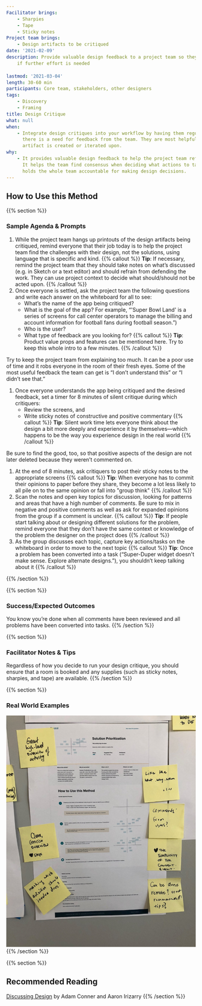 ```yaml
---
Facilitator brings:
    - Sharpies
    - Tape
    - Sticky notes
Project team brings:
    - Design artifacts to be critiqued
date: '2021-02-09'
description: Provide valuable design feedback to a project team so they can determine
    if further effort is needed

lastmod: '2021-03-04'
length: 30-60 min
participants: Core team, stakeholders, other designers
tags:
    - Discovery
    - Framing
title: Design Critique
what: null
when:
    - Integrate design critiques into your workflow by having them regularly or whenever
      there is a need for feedback from the team. They are most helpful after a design
      artifact is created or iterated upon.
why:
    - It provides valuable design feedback to help the project team refine their solution.
      It helps the team find consensus when deciding what actions to take next. And it
      holds the whole team accountable for making design decisions.
---
```


## How to Use this Method

{{% section %}}

### Sample Agenda & Prompts

1. While the project team hangs up printouts of the design artifacts being critiqued, remind everyone that their job today is to help the project team find the challenges with their design, not the solutions, using language that is specific and kind.
    {{% callout %}}
    **Tip**: If necessary, remind the project team that they should take notes on what’s discussed (e.g. in Sketch or a text editor) and should refrain from defending the work. They can use project context to decide what should/should not be acted upon.
    {{% /callout %}}
1. Once everyone is settled, ask the project team the following questions and write each answer on the whiteboard for all to see:
    - What’s the name of the app being critiqued?
    - What is the goal of the app? For example, “'Super Bowl Land' is a series of screens for call center operators to manage the billing and account information for football fans during football season.”)
    - Who is the user?
    - What type of feedback are you looking for?
    {{% callout %}}
    **Tip**: Product value props and features can be mentioned here. Try to keep this whole intro to a few minutes.
    {{% /callout %}}

Try to keep the project team from explaining too much. It can be a poor use of time and it robs everyone in the room of their fresh eyes. Some of the most useful feedback the team can get is “I don’t understand this” or “I didn’t see that.”

1. Once everyone understands the app being critiqued and the desired feedback, set a timer for 8 minutes of silent critique during which critiquers:
    - Review the screens, and
    - Write sticky notes of constructive and positive commentary
    {{% callout %}}
    **Tip**: Silent work time lets everyone think about the design a bit more deeply and experience it by themselves—which happens to be the way you experience design in the real world
    {{% /callout %}}

Be sure to find the good, too, so that positive aspects of the design are not later deleted because they weren’t commented on.

1. At the end of 8 minutes, ask critiquers to post their sticky notes to the appropriate screens
    {{% callout %}}
    **Tip**: When everyone has to commit their opinions to paper before they share, they become a lot less likely to all pile on to the same opinion or fall into "group think"
    {{% /callout %}}
1. Scan the notes and open key topics for discussion, looking for patterns and areas that have a high number of comments. Be sure to mix in negative and positive comments as well as ask for expanded opinions from the group if a comment is unclear.
    {{% callout %}}
    **Tip**: If people start talking about or designing different solutions for the problem, remind everyone that they don’t have the same context or knowledge of the problem the designer on the project does
    {{% /callout %}}
1. As the group discusses each topic, capture key actions/tasks on the whiteboard in order to move to the next topic
    {{% callout %}}
    **Tip**: Once a problem has been converted into a task (“Super-Duper widget doesn't make sense. Explore alternate designs.”), you shouldn’t keep talking about it
    {{% /callout %}}

{{% /section %}}

{{% section %}}

### Success/Expected Outcomes

You know you’re done when all comments have been reviewed and all problems have been converted into tasks.
{{% /section %}}

{{% section %}}

### Facilitator Notes & Tips

Regardless of how you decide to run your design critique, you should ensure that a room is booked and any supplies (such as sticky notes, sharpies, and tape) are available.
{{% /section %}}

{{% section %}}

### Real World Examples

![Design printout with feedback attached using sticky notes](images/example-2.jpg)
{{% /section %}}

{{% section %}}

## Recommended Reading

<a href="http://shop.oreilly.com/product/0636920033561.do" target="_blank">Discussing Design</a> by Adam Conner and Aaron Irizarry
{{% /section %}}
